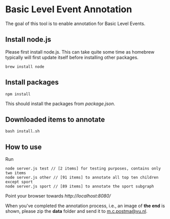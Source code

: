 # Basic Level Event Annotation

The goal of this tool is to enable annotation for Basic Level Events.

## Install node.js

Please first install node.js. This can take quite some time as homebrew typically will first update itself
before installing other packages.
```
brew install node
```

## Install packages
```
npm install
```
This should install the packages from *package.json*.

## Downloaded items to annotate
```
bash install.sh
```

## How to use
Run 

```
node server.js test // [2 items] for testing purposes, contains only two items
node server.js other // [91 items] to annotate all top ten children except sport
node server.js sport // [89 items] to annotate the sport subgraph
```

Point your browser towards *http://localhost:8080/*

When you've completed the annotation process, i.e., an image of **the end** is shown, please zip the **data** folder
and send it to m.c.postma@vu.nl.